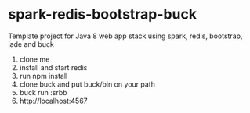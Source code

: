 spark-redis-bootstrap-buck
==========================

Template project for Java 8 web app stack using spark, redis, bootstrap, jade and buck

1. clone me
2. install and start redis
3. run npm install
4. clone buck and put buck/bin on your path
5. buck run :srbb
6. http://localhost:4567
